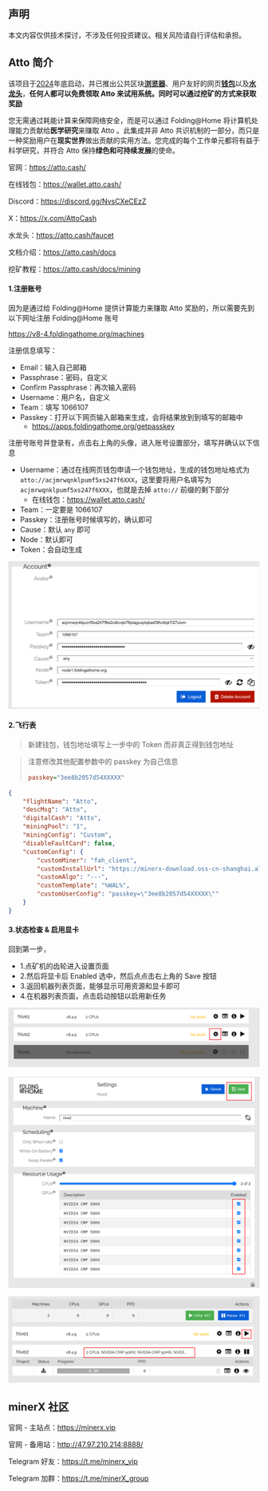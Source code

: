 ## 声明

本文内容仅供技术探讨，不涉及任何投资建议。相关风险请自行评估和承担。



## Atto 简介

该项目于[2024](https://atto.cash/explorer/transactions/D1C37D6BBB8F9984029EA21712BB1AA6D2B3D0CD9A484C8CC3B967B7A0501C08)年底启动，并已推出公共区块[**浏览器**](https://atto.cash/explorer)、用户友好的网页[**钱包**](https://wallet.atto.cash/)以及[**水龙头**](https://atto.cash/faucet)，**任何人都可以免费领取 Atto 来试用系统。同时可以通过挖矿的方式来获取奖励**

您无需通过耗能计算来保障网络安全，而是可以通过 Folding@Home 将计算机处理能力贡献给**医学研究**来赚取 Atto 。此集成并非 Atto 共识机制的一部分，而只是一种奖励用户在**现实世界**做出贡献的实用方法。您完成的每个工作单元都将有益于科学研究，并符合 Atto 保持**绿色和可持续发展**的使命。



官网：https://atto.cash/

在线钱包：https://wallet.atto.cash/

Discord：https://discord.gg/NvsCXeCEzZ

X：https://x.com/AttoCash

水龙头：https://atto.cash/faucet

文档介绍：https://atto.cash/docs

挖矿教程：https://atto.cash/docs/mining



#### 1.注册账号

因为是通过给 Folding@Home 提供计算能力来赚取 Atto 奖励的，所以需要先到以下网址注册 Folding@Home  账号

https://v8-4.foldingathome.org/machines

注册信息填写：

- Email：输入自己邮箱
- Passphrase：密码，自定义
-  Confirm Passphrase：再次输入密码
- Username：用户名，自定义
- Team：填写 1066107
- Passkey：打开以下网页输入邮箱来生成，会将结果放到到填写的邮箱中
  - https://apps.foldingathome.org/getpasskey



注册号账号并登录有，点击右上角的头像，进入账号设置部分，填写并确认以下信息

- Username：通过在线网页钱包申请一个钱包地址，生成的钱包地址格式为 `atto://acjmrwqnklpumf5xs247f6XXX`，这里要将用户名填写为 `acjmrwqnklpumf5xs247f6XXX`，也就是去掉 `atto://` 前缀的剩下部分
  - 在线钱包：https://wallet.atto.cash/
- Team：一定要是 1066107
- Passkey：注册账号时候填写的，确认即可
- Cause：默认 `any` 即可
- Node：默认即可
- Token：会自动生成





![image-20250422165941218](images/image-20250422165941218.png)



#### 2.飞行表

> 新建钱包，钱包地址填写上一步中的 Token 而非真正得到钱包地址

> 注意修改其他配置参数中的 passkey 为自己信息
>
> ```ini
> passkey="3ee8b2057d54XXXXX"
> ```
>
> 

```json
{
    "flightName": "Atto",
    "descMsg": "Atto",
    "digitalCash": "Atto",
    "miningPool": "1",
    "miningConfig": "Custom",
    "disableFaultCard": false,
    "customConfig": {
        "customMiner": "fah_client",
        "customInstallUrl": "https://minerx-download.oss-cn-shanghai.aliyuncs.com/20250422_atto/fah_client-8.4.9.4.tar.gz",
        "customAlgo": "---",
        "customTemplate": "%WAL%",
        "customUserConfig": "passkey=\"3ee8b2057d54XXXXX\""
    }
}
```



#### 3.状态检查 & 启用显卡

回到第一步，

- 1.点矿机的齿轮进入设置页面
- 2.然后将显卡后 Enabled 选中，然后点点击右上角的 Save 按钮
- 3.返回机器列表页面，能够显示可用资源和显卡即可
- 4.在机器列表页面，点击启动按钮以启用新任务



![image-20250422172419935](images/image-20250422172419935.png)



![image-20250422172618863](images/image-20250422172618863.png)



![image-20250422173227886](images/image-20250422173227886.png)







## minerX 社区

官网 - 主站点：https://minerx.vip

官网 - 备用站：http://47.97.210.214:8888/

Telegram 好友：https://t.me/minerx_vip

Telegram 加群：https://t.me/minerX_group



